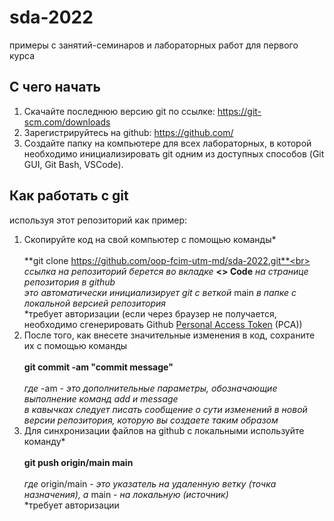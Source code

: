 # sda-2022
примеры с занятий-семинаров и лабораторных работ для первого курса

## С чего начать
1. Скачайте последнюю версию git по ссылке: https://git-scm.com/downloads
2. Зарегистрируйтесь на github: https://github.com/
3. Создайте папку на компьютере для всех лабораторных, в которой необходимо инициализировать git одним из доступных способов (Git GUI, Git Bash, VSCode).

## Как работать с git
используя этот репозиторий как пример:
1. Скопируйте код на свой компьютер с помощью команды*<br><br>
**git clone https://github.com/oop-fcim-utm-md/sda-2022.git**<br><br>
*ссылка на репозиторий берется во вкладке* **<> Code** *на странице репозитория в github*<br>
*это автоматически инициализирует git с веткой* main *в папке с локальной версией репозитория*<br>
*требует авторизации (если через браузер не получается, необходимо сгенерировать Github [Personal Access Token](https://docs.github.com/en/authentication/keeping-your-account-and-data-secure/creating-a-personal-access-token) (PCA))
2. После того, как внесете значительные изменения в код, cохраните их с помощью команды<br><br>
**git commit -am "commit message"**<br><br>
*где* -am - *это дополнительные параметры, обозначающие выполнение команд add и message*<br>
*в кавычках следует писать сообщение о сути изменений в новой версии репозитория, которую вы создаете таким образом*
3. Для синхронизации файлов на github с локальными используйте команду*<br><br>
**git push origin/main main**<br><br>
*где* origin/main - *это указатель на удаленную ветку (точка назначения), а* main - *на локальную (источник)*<br>
*требует авторизации
